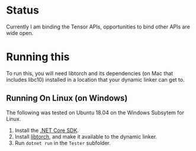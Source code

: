 Status
======

Currently I am binding the Tensor APIs, opportunities to bind other APIs
are wide open.

Running this
============
To run this, you will need libtorch and its dependencies (on Mac that
includes libc10) installed in a location that your dynamic linker can
get to.


Running On Linux (on Windows)
-----------------------------

The following was tested on Ubuntu 18.04 on the Windows Subsytem for Linux.

  1. Install the [.NET Core SDK](https://www.microsoft.com/net/download).
  2. Install [libtorch](https://pytorch.org/), and make it available to the
     dynamic linker.
  3. Run `dotnet run` in the `Tester` subfolder.

